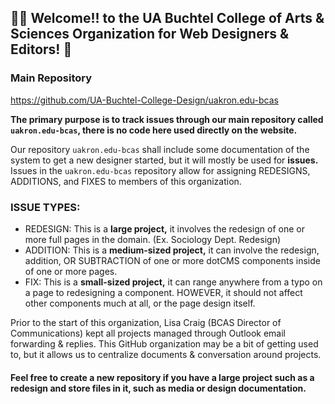 ## 👩‍🎨 Welcome!! to the UA Buchtel College of Arts & Sciences Organization for Web Designers & Editors! 🎨

### Main Repository
https://github.com/UA-Buchtel-College-Design/uakron.edu-bcas

**The primary purpose is to track issues through our main repository called `uakron.edu-bcas`, there is no code here used directly on the website.**

Our repository `uakron.edu-bcas` shall include some documentation of the system to get a new designer started, but it will mostly be used for **issues.** Issues in the `uakron.edu-bcas` repository allow for assigning REDESIGNS, ADDITIONS, and FIXES to members of this organization.

### ISSUE TYPES:

* REDESIGN: This is a **large project,** it involves the redesign of one or more full pages in the domain. (Ex. Sociology Dept. Redesign)
* ADDITION: This is a **medium-sized project,** it can involve the redesign, addition, OR SUBTRACTION of one or more dotCMS components inside of one or more pages.
* FIX: This is a **small-sized project,** it can range anywhere from a typo on a page to redesigning a component. HOWEVER, it should not affect other components much at all, or the page design itself.

Prior to the start of this organization, Lisa Craig (BCAS Director of Communications) kept all projects managed through Outlook email forwarding & replies. This GitHub organization may be a bit of getting used to, but it allows us to centralize documents & conversation around projects. 

#### Feel free to create a new repository if you have a large project such as a redesign and store files in it, such as media or design documentation.
